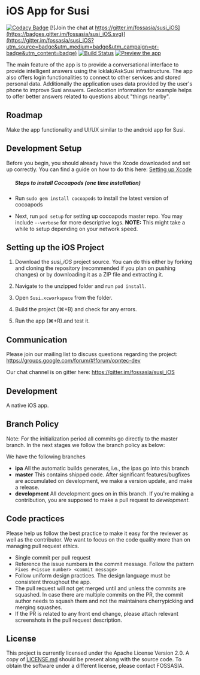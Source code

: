 # iOS App for Susi

[![Codacy Badge](https://api.codacy.com/project/badge/Grade/4faa165463a44fffbd23f319d78a26ea)](https://www.codacy.com/app/mb/susi_iOS?utm_source=github.com&utm_medium=referral&utm_content=fossasia/susi_iOS&utm_campaign=badger)
[![Join the chat at https://gitter.im/fossasia/susi_iOS](https://badges.gitter.im/fossasia/susi_iOS.svg)](https://gitter.im/fossasia/susi_iOS?utm_source=badge&utm_medium=badge&utm_campaign=pr-badge&utm_content=badge)
[![Build Status](https://travis-ci.org/fossasia/susi_iOS.svg?branch=master)](https://travis-ci.org/fossasia/susi_iOS)
[![Preview the app](https://img.shields.io/badge/Preview-Appetize.io-orange.svg)](https://appetize.io/app/bngee02t60ambqz5ed3kjgfgkm)

The main feature of the app is to provide a conversational interface to provide intelligent answers using the loklak/AskSusi infrastructure. The app also offers login functionalities to connect to other services and stored personal data. Additionally the application uses data provided by the user's phone to improve Susi answers. Geolocation information for example helps to offer better answers related to questions about "things nearby".

## Roadmap

Make the app functionality and UI/UX similar to the android app for Susi.

## Development Setup

Before you begin, you should already have the Xcode downloaded and set up correctly. You can find a guide on how to do this here: [Setting up Xcode](https://developer.apple.com/library/content/documentation/IDEs/Conceptual/AppStoreDistributionTutorial/Setup/Setup.html)

##### &nbsp;&nbsp;&nbsp;&nbsp;&nbsp;&nbsp; Steps to install Cocoapods (one time installation)

- Run `sudo gem install cocoapods` to install the latest version of cocoapods

-  Next, run `pod setup` for setting up cocoapods master repo. You may include `--verbose` for more descriptive logs.
**NOTE:** This might take a while to setup depending on your network speed.

## Setting up the iOS Project

1. Download the _susi_iOS_ project source. You can do this either by forking and cloning the repository (recommended if you plan on pushing changes) or by downloading it as a ZIP file and extracting it.

2. Navigate to the unzipped folder and run `pod install`.

3. Open `Susi.xcworkspace` from the folder.

4. Build the project (⌘+B) and check for any errors.

5. Run the app (⌘+R).and test it.

## Communication

Please join our mailing list to discuss questions regarding the project: https://groups.google.com/forum/#!forum/opntec-dev

Our chat channel is on gitter here: https://gitter.im/fossasia/susi_iOS

## Development

A native iOS app.

## Branch Policy

Note: For the initialization period all commits go directly to the master branch. In the next stages we follow the branch policy as below:

We have the following branches
* **ipa**
All the automatic builds generates, i.e., the ipas go into this branch
* **master**
This contains shipped code. After significant features/bugfixes are accumulated on development, we make a version update, and make a release.
* **development**
All development goes on in this branch. If you're making a contribution,
you are supposed to make a pull request to _development_.


## Code practices

Please help us follow the best practice to make it easy for the reviewer as well as the contributor. We want to focus on the code quality more than on managing pull request ethics. 

* Single commit per pull request
* Reference the issue numbers in the commit message. Follow the pattern ``` Fixes #<issue number> <commit message>```
* Follow uniform design practices. The design language must be consistent throughout the app.
* The pull request will not get merged until and unless the commits are squashed. In case there are multiple commits on the PR, the commit author needs to squash them and not the maintainers cherrypicking and merging squashes.
* If the PR is related to any front end change, please attach relevant screenshots in the pull request description.

## License

This project is currently licensed under the Apache License Version 2.0. A copy of [LICENSE.md](https://github.com/fossasia/susi_iOS/blob/master/LICENSE) should be present along with the source code. To obtain the software under a different license, please contact FOSSASIA.
